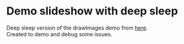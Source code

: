 # Demo slideshow with deep sleep
Deep sleep version of the drawImages demo from [here](https://github.com/Xinyuan-LilyGO/LilyGo-EPD47).  
Created to demo and debug some issues.